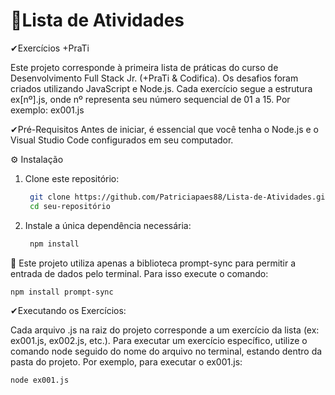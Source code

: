 # 🧾Lista de Atividades

✔Exercícios +PraTi

Este projeto corresponde à primeira lista de práticas do curso de Desenvolvimento Full Stack Jr. (+PraTi & Codifica). Os desafios foram criados utilizando JavaScript e Node.js. Cada exercício segue a estrutura ex[nº].js, onde nº representa seu número sequencial de 01 a 15. Por exemplo: ex001.js

✔Pré-Requisitos Antes de iniciar, é essencial que você tenha o Node.js e o Visual Studio Code configurados em seu computador.

⚙️ Instalação
1. Clone este repositório:

     ```bash
      git clone https://github.com/Patriciapaes88/Lista-de-Atividades.git
      cd seu-repositório
      ```

2. Instale a única dependência necessária:

     ```bash
      npm install
      ```

 🚨 Este projeto utiliza apenas a biblioteca prompt-sync para permitir a entrada de dados pelo terminal.
Para isso execute o comando:

 ```bash
npm install prompt-sync
```

✔Executando os Exercícios:

Cada arquivo .js na raiz do projeto corresponde a um exercício da lista (ex: ex001.js, ex002.js, etc.). Para executar um exercício específico, utilize o comando node seguido do nome do arquivo no terminal, estando dentro da pasta do projeto.
Por exemplo, para executar o ex001.js:
 ```bash
node ex001.js
```

